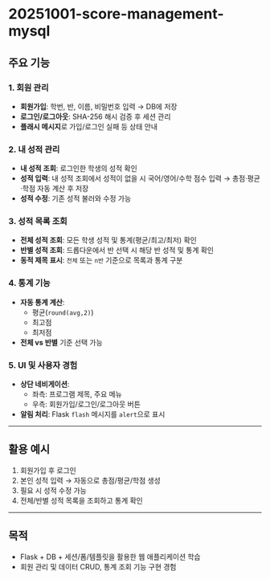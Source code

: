 # 20251001-score-management-mysql

## 주요 기능

### 1. 회원 관리
- **회원가입**: 학번, 반, 이름, 비밀번호 입력 → DB에 저장  
- **로그인/로그아웃**: SHA-256 해시 검증 후 세션 관리  
- **플래시 메시지**로 가입/로그인 실패 등 상태 안내  

### 2. 내 성적 관리
- **내 성적 조회**: 로그인한 학생의 성적 확인  
- **성적 입력**: 내 성적 조회에서 성적이 없을 시 국어/영어/수학 점수 입력 → 총점·평균·학점 자동 계산 후 저장  
- **성적 수정**: 기존 성적 불러와 수정 가능  

### 3. 성적 목록 조회
- **전체 성적 조회**: 모든 학생 성적 및 통계(평균/최고/최저) 확인  
- **반별 성적 조회**: 드롭다운에서 반 선택 시 해당 반 성적 및 통계 확인  
- **동적 제목 표시**: `전체` 또는 `n반` 기준으로 목록과 통계 구분  

### 4. 통계 기능
- **자동 통계 계산**: 
  - 평균(`round(avg,2)`)  
  - 최고점  
  - 최저점  
- **전체 vs 반별** 기준 선택 가능  

### 5. UI 및 사용자 경험
- **상단 네비게이션**:  
  - 좌측: 프로그램 제목, 주요 메뉴  
  - 우측: 회원가입/로그인/로그아웃 버튼  
- **알림 처리**: Flask `flash` 메시지를 `alert`으로 표시

---

## 활용 예시

1. 회원가입 후 로그인  
2. 본인 성적 입력 → 자동으로 총점/평균/학점 생성  
3. 필요 시 성적 수정 가능  
4. 전체/반별 성적 목록을 조회하고 통계 확인  

---

## 목적

- Flask + DB + 세션/폼/템플릿을 활용한 웹 애플리케이션 학습  
- 회원 관리 및 데이터 CRUD, 통계 조회 기능 구현 경험  